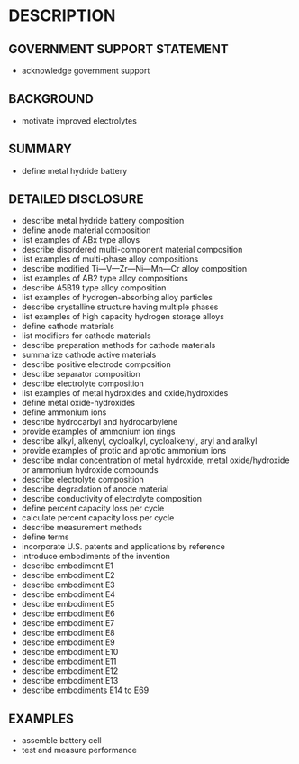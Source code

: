 # DESCRIPTION

## GOVERNMENT SUPPORT STATEMENT

- acknowledge government support

## BACKGROUND

- motivate improved electrolytes

## SUMMARY

- define metal hydride battery

## DETAILED DISCLOSURE

- describe metal hydride battery composition
- define anode material composition
- list examples of ABx type alloys
- describe disordered multi-component material composition
- list examples of multi-phase alloy compositions
- describe modified Ti—V—Zr—Ni—Mn—Cr alloy composition
- list examples of AB2 type alloy compositions
- describe A5B19 type alloy composition
- list examples of hydrogen-absorbing alloy particles
- describe crystalline structure having multiple phases
- list examples of high capacity hydrogen storage alloys
- define cathode materials
- list modifiers for cathode materials
- describe preparation methods for cathode materials
- summarize cathode active materials
- describe positive electrode composition
- describe separator composition
- describe electrolyte composition
- list examples of metal hydroxides and oxide/hydroxides
- define metal oxide-hydroxides
- define ammonium ions
- describe hydrocarbyl and hydrocarbylene
- provide examples of ammonium ion rings
- describe alkyl, alkenyl, cycloalkyl, cycloalkenyl, aryl and aralkyl
- provide examples of protic and aprotic ammonium ions
- describe molar concentration of metal hydroxide, metal oxide/hydroxide or ammonium hydroxide compounds
- describe electrolyte composition
- describe degradation of anode material
- describe conductivity of electrolyte composition
- define percent capacity loss per cycle
- calculate percent capacity loss per cycle
- describe measurement methods
- define terms
- incorporate U.S. patents and applications by reference
- introduce embodiments of the invention
- describe embodiment E1
- describe embodiment E2
- describe embodiment E3
- describe embodiment E4
- describe embodiment E5
- describe embodiment E6
- describe embodiment E7
- describe embodiment E8
- describe embodiment E9
- describe embodiment E10
- describe embodiment E11
- describe embodiment E12
- describe embodiment E13
- describe embodiments E14 to E69

## EXAMPLES

- assemble battery cell
- test and measure performance

